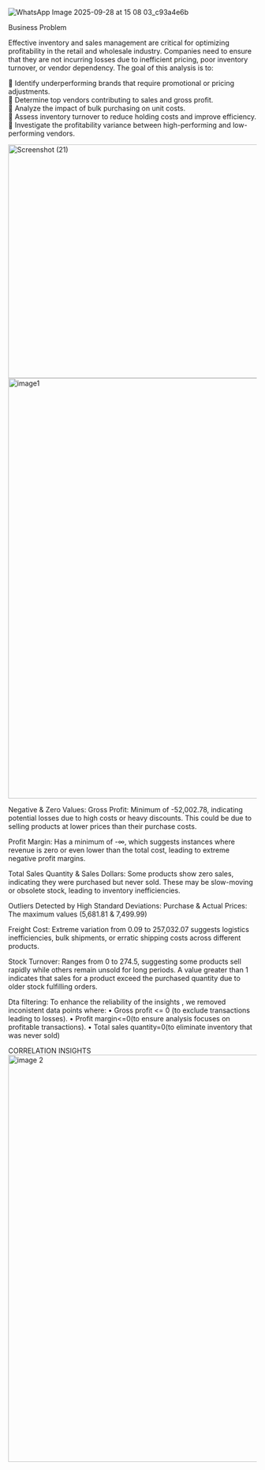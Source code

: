 ![WhatsApp Image 2025-09-28 at 15 08 03_c93a4e6b](https://github.com/user-attachments/assets/9dd7b8c7-e431-485f-b50b-956c96fcc7c8)

Business Problem

Effective inventory and sales management are critical for optimizing profitability in the retail and wholesale industry. Companies need to ensure that they are not incurring losses due to inefficient pricing, poor inventory turnover, or vendor dependency. The goal of this analysis is to:

	Identify underperforming brands that require promotional or pricing adjustments.   
	Determine top vendors contributing to sales and gross profit.     
	Analyze the impact of bulk purchasing on unit costs.     
	Assess inventory turnover to reduce holding costs and improve efficiency.    
	Investigate the profitability variance between high-performing and low-performing vendors.   

<img width="731" height="474" alt="Screenshot (21)" src="https://github.com/user-attachments/assets/e7bc5af4-6809-4986-a866-60b00c962b9a" />

<img width="1268" height="853" alt="image1" src="https://github.com/user-attachments/assets/33a28015-b324-4574-b540-df265fdad8f2" />




Negative & Zero Values:
Gross Profit: Minimum of -52,002.78, indicating potential losses due to high costs or heavy discounts. This could be due to selling products at lower prices than their purchase costs.

Profit Margin: Has a minimum of -∞, which suggests instances where revenue is zero or even lower than the total cost, leading to extreme negative profit margins.

Total Sales Quantity & Sales Dollars: Some products show zero sales, indicating they were purchased but never sold. These may be slow-moving or obsolete stock, leading to inventory inefficiencies.

Outliers Detected by High Standard Deviations:
Purchase & Actual Prices: The maximum values (5,681.81 & 7,499.99)

Freight Cost: Extreme variation from 0.09 to 257,032.07 suggests logistics inefficiencies, bulk shipments, or erratic shipping costs across different products.

Stock Turnover: Ranges from 0 to 274.5, suggesting some products sell rapidly while others remain unsold for long periods. A value greater than 1 indicates that sales for a product exceed the purchased quantity due to older stock fulfilling orders.

Dta filtering:
To enhance the reliability of the insights , we removed inconistent data points where:
•	Gross profit <= 0 (to exclude transactions leading to losses).
•	Profit margin<=0(to ensure analysis focuses on profitable transactions).
•	Total sales quantity=0(to eliminate inventory that was never sold)

CORRELATION INSIGHTS
<img width="1054" height="826" alt="image 2" src="https://github.com/user-attachments/assets/8ea2da76-5e04-4a8e-968f-c7187dde2741" />




